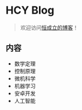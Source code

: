 # HCY Blog
>欢迎访问[恒成立的博客](https://Ceneses.github.io)！
## 内容
* 数学定理
* 控制原理
* 微机科学
* 机器学习
* 安卓开发
* 人工智能
